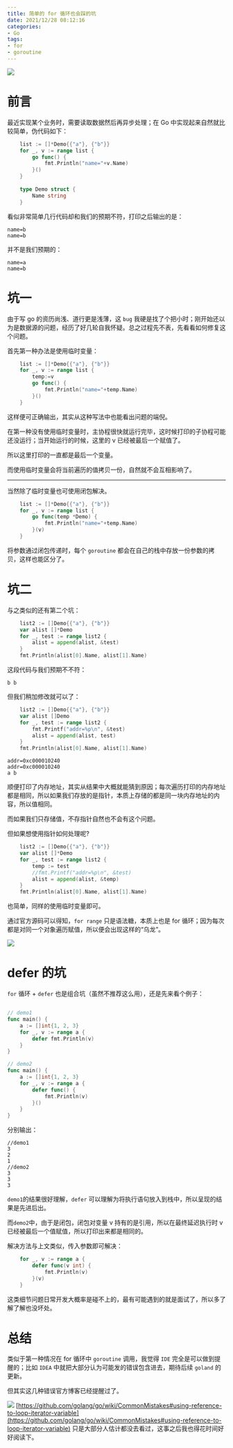 ```yaml
---
title: 简单的 for 循环也会踩的坑
date: 2021/12/28 08:12:16 
categories: 
- Go
tags: 
- for
- goroutine
---
```


![](https://s2.loli.net/2023/09/24/gohfjR5CtU9Qvr6.png)

# 前言

最近实现某个业务时，需要读取数据然后再异步处理；在 Go 中实现起来自然就比较简单，伪代码如下：

```go
	list := []*Demo{{"a"}, {"b"}}
	for _, v := range list {
		go func() {
			fmt.Println("name="+v.Name)
		}()
	}
	
	type Demo struct {
		Name string
	}
```

<!--more-->

看似非常简单几行代码却和我们的预期不符，打印之后输出的是：

```shell
name=b
name=b
```

并不是我们预期的：

```shell
name=a
name=b
```

# 坑一
由于写 go 的资历尚浅、道行更是浅薄，这 `bug` 我硬是找了个把小时；刚开始还以为是数据源的问题，经历了好几轮自我怀疑。总之过程先不表，先看看如何修复这个问题。


首先第一种办法是使用临时变量：

```go
	list := []*Demo{{"a"}, {"b"}}
	for _, v := range list {
		temp:=v
		go func() {
			fmt.Println("name="+temp.Name)
		}()
	}
```

这样便可正确输出，其实从这种写法中也能看出问题的端倪。

在第一种没有使用临时变量时，主协程很快就运行完毕，这时候打印的子协程可能还没运行；当开始运行的时候，这里的 v 已经被最后一个赋值了。

所以这里打印的一直都是最后一个变量。

而使用临时变量会将当前遍历的值拷贝一份，自然就不会互相影响了。

---

当然除了临时变量也可使用闭包解决。

```go
	list := []*Demo{{"a"}, {"b"}}
	for _, v := range list {
		go func(temp *Demo) {
			fmt.Println("name="+temp.Name)
		}(v)
	}
```

将参数通过闭包传递时，每个 `goroutine` 都会在自己的栈中存放一份参数的拷贝，这样也能区分了。



# 坑二

与之类似的还有第二个坑：

```go
	list2 := []Demo{{"a"}, {"b"}}
	var alist []*Demo
	for _, test := range list2 {
		alist = append(alist, &test)
	}
	fmt.Println(alist[0].Name, alist[1].Name)
```

这段代码与我们预期不不符：

```shell
b b
```

但我们稍加修改就可以了：

```go
	list2 := []Demo{{"a"}, {"b"}}
	var alist []Demo
	for _, test := range list2 {
		fmt.Printf("addr=%p\n", &test)
		alist = append(alist, test)
	}
	fmt.Println(alist[0].Name, alist[1].Name)
```

```shell
addr=0xc000010240
addr=0xc000010240
a b
```

顺便打印了内存地址，其实从结果中大概就能猜到原因；每次遍历打印的内存地址都是相同，所以如果我们存放的是指针，本质上存储的都是同一块内存地址的内容，所以值相同。

而如果我们只存储值，不存指针自然也不会有这个问题。

但如果想使用指针如何处理呢?

```go
	list2 := []Demo{{"a"}, {"b"}}
	var alist []*Demo
	for _, test := range list2 {
		temp := test
		//fmt.Printf("addr=%p\n", &test)
		alist = append(alist, &temp)
	}
	fmt.Println(alist[0].Name, alist[1].Name)
```

也简单，同样的使用临时变量即可。

通过官方源码可以得知，`for range` 只是语法糖，本质上也是 for 循环；因为每次都是对同一个对象遍历赋值，所以便会出现这样的“乌龙”。

![](https://s2.loli.net/2023/09/24/ortJYa4fk3QCz18.png)



#  defer 的坑

`for` 循环 + `defer` 也是组合坑（虽然不推荐这么用），还是先来看个例子：

```go

// demo1
func main() {
	a := []int{1, 2, 3}
	for _, v := range a {
		defer fmt.Println(v)
	}
}

// demo2
func main() {
	a := []int{1, 2, 3}
	for _, v := range a {
		defer func() {
			fmt.Println(v)
		}()
	}
}
```

分别输出：

```shell
//demo1
3
2
1
//demo2
3
3
3
```

`demo1`的结果很好理解，`defer` 可以理解为将执行语句放入到栈中，所以呈现的结果是先进后出。

而`demo2`中，由于是闭包，闭包对变量 v 持有的是引用，所以在最终延迟执行时 v 已经被最后一个值赋值，所以打印出来都是相同的。

解决方法与上文类似，传入参数即可解决：

```go
	for _, v := range a {
		defer func(v int) {
			fmt.Println(v)
		}(v)
	}
```

这类细节问题日常开发大概率是碰不上的，最有可能遇到的就是面试了，所以多了解了解也没坏处。

# 总结

类似于第一种情况在 for 循环中 `goroutine` 调用，我觉得  `IDE` 完全是可以做到提醒的；比如 `IDEA` 中就把大部分认为可能发的错误包含进去，期待后续 `goland` 的更新。

但其实这几种错误官方博客已经提醒过了。

![](https://tva1.sinaimg.cn/large/008i3skNly1gxstzwhykqj311f0u0q71.jpg)
[https://github.com/golang/go/wiki/CommonMistakes#using-reference-to-loop-iterator-variable](https://github.com/golang/go/wiki/CommonMistakes#using-reference-to-loop-iterator-variable)
只是大部分人估计都没去看过，这事之后我也得花时间好好阅读下。
